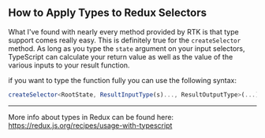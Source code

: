 ## How to Apply Types to Redux Selectors

What I've found with nearly every method provided by RTK is that type support comes really easy. This is definitely true for the `createSelector` method. As long as you type the `state` argument on your input selectors, TypeScript can calculate your return value as well as the value of the various inputs to your result function.

if you want to type the function fully you can use the following syntax:

```ts
createSelector<RootState, ResultInputType(s)..., ResultOutputType>(...);
```

---

More info about types in Redux can be found here:
https://redux.js.org/recipes/usage-with-typescript
